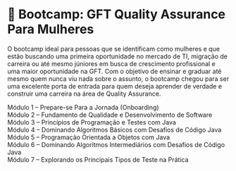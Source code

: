 # 🎯 Bootcamp: GFT Quality Assurance Para Mulheres


O bootcamp ideal para pessoas que se identificam como mulheres e que estão buscando uma primeira oportunidade no mercado de TI, 
migração de carreira ou até mesmo júniores em busca de crescimento profissional e uma maior oportunidade na GFT. Com o objetivo de 
ensinar e graduar até mesmo quem nunca viu nada sobre o assunto, o bootcamp chegou para ser uma excelente porta de entrada para quem 
deseja aprender de verdade e construir uma carreira na área de Quality Assurance.

Módulo 1 – Prepare-se Para a Jornada (Onboarding) </br>
Módulo 2 – Fundamento de Qualidade e Desenvolvimento de Software </br>
Módulo 3 – Princípios de Programação e Testes com Java </br>
Módulo 4 – Dominando Algoritmos Básicos com Desafios de Código Java </br>
Módulo 5 – Programação Orientada a Objetos com Java </br>
Módulo 6 – Dominando Algoritmos Intermediários com Desafios de Código Java </br>
Módulo 7 – Explorando os Principais Tipos de Teste na Prática
